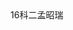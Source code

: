 
<!DOCTYPE html>
<html >
     <head>
	       <meta charset="utf-8">
	       <title>孟昭瑞</title>
     </head>
     <body>
           16科二孟昭瑞
     </body>
</html>
